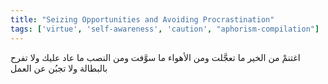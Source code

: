 ```yaml
---
title: "Seizing Opportunities and Avoiding Procrastination"
tags: ['virtue', 'self-awareness', 'caution', "aphorism-compilation"]
---
```


 اغتنمْ من الخير ما تعجَّلت ومن الأهواء ما سوَّفت ومن النصب ما عاد عليك ولا تفرح بالبطالة ولا تجبُن عن العمل
